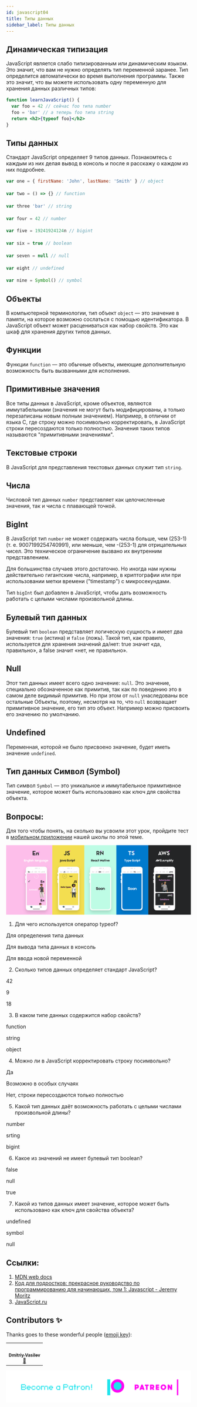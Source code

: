 ```yaml
---
id: javascript04
title: Типы данных
sidebar_label: Типы данных
---
```


## Динамическая типизация

JavaScript является слабо типизированным или динамическим языком. Это значит, что вам не нужно определять тип переменной заранее. Тип определится автоматически во время выполнения программы. Также это значит, что вы можете использовать одну переменную для хранения данных различных типов:

```jsx live
function learnJavaScript() {
  var foo = 42 // сейчас foo типа number
  foo = 'bar' // а теперь foo типа string
  return <h2>{typeof foo}</h2>
}
```

## Типы данных

Стандарт JavaScript определяет 9 типов данных. Познакомтесь с каждым из них делая вывод в консоль и после я расскажу о каждом из них подробнее.

```javascript
var one = { firstName: 'John', lastName: 'Smith' } // object

var two = () => {} // function

var three 'bar' // string

var four = 42 // number

var five = 19241924124n // bigint

var six = true // boolean

var seven = null // null

var eight // undefined

var nine = Symbol() // symbol
```

## Объекты

В компьютерной терминологии, тип объект `object` — это значение в памяти, на которое возможно сослаться с помощью идентификатора. В JavaScript объект может расцениваться как набор свойств. Это как шкаф для хранения других типов данных.

## Функции

Функции `function` — это обычные объекты, имеющие дополнительную возможность быть вызванными для исполнения.

## Примитивные значения

Все типы данных в JavaScript, кроме объектов, являются иммутабельными (значения не могут быть модифицированы, а только перезаписаны новым полным значением). Например, в отличии от языка C, где строку можно посимвольно корректировать, в JavaScript строки пересоздаются только полностью. Значения таких типов называются "примитивными значениями".

## Текстовые строки

В JavaScript для представления текстовых данных служит тип `string`.

## Числа

Числовой тип данных `number` представляет как целочисленные значения, так и числа с плавающей точкой.

## BigInt

В JavaScript тип `number` не может содержать числа больше, чем (253-1) (т. е. 9007199254740991), или меньше, чем -(253-1) для отрицательных чисел. Это техническое ограничение вызвано их внутренним представлением.

Для большинства случаев этого достаточно. Но иногда нам нужны действительно гигантские числа, например, в криптографии или при использовании метки времени ("timestamp") с микросекундами.

Тип `bigInt` был добавлен в JavaScript, чтобы дать возможность работать с целыми числами произвольной длины.

## Булевый тип данных

Булевый тип `boolean` представляет логическую сущность и имеет два значения: `true` (истина) и `false` (ложь). Такой тип, как правило, используется для хранения значений да/нет: true значит «да, правильно», а false значит «нет, не правильно».

## Null

Этот тип данных имеет всего одно значение: `null`. Это значение, специально обозначенное как примитив, так как по поведению это в самом деле видимый примитив. Но при этом от `null` унаследованы все остальные Объекты, поэтому, несмотря на то, что `null` возвращает примитивное значение, его тип это объект.
Например можно присвоить его значению по умолчанию.

## Undefined

Переменная, которой не было присвоено значение, будет иметь значение `undefined`.

## Тип данных Символ (Symbol)

Тип символ `Symbol` — это уникальное и иммутабельное примитивное значение, которое может быть использовано как ключ для свойства объекта.

## Вопросы:

Для того чтобы понять, на сколько вы усвоили этот урок, пройдите тест в [мобильном приложении](http://onelink.to/njhc95) нашей школы по этой теме.

![Sumerian school](/img/app.png)

1. Для чего используется оператор typeof?

Для определения типа данных

Для вывода типа данных в консоль

Для ввода новой переменной

2. Сколько типов данных определяет стандарт JavaScript?

42

9

18

3. В каком типе данных содержится набор свойств?

function

string

object

4. Можно ли в JavaScript корректировать строку посимвольно?

Да

Возможно в особых случаях

Нет, строки пересоздаются только полностью

5. Какой тип данных даёт возможность работать с целыми числами произвольной длины?

number

srting

bigint

6. Какое из значений не имеет булевый тип boolean?

false

null

true

7. Какой из типов данных имеет значение, которое может быть использовано как ключ для свойства объекта?

undefined

symbol

null

## Ссылки:

1. [MDN web docs](https://developer.mozilla.org/ru/docs/Web/JavaScript/Data_structures)
2. [Код для подростков: прекрасное руководство по программированию для начинающих, том 1: Javascript - Jeremy Moritz ](https://www.amazon.com/Code-Teens-Beginners-Programming-Javascript-ebook/dp/B07FCTLVPC)
3. [JavaScript.ru](https://learn.javascript.ru/types)

## Contributors ✨

Thanks goes to these wonderful people ([emoji key](https://allcontributors.org/docs/en/emoji-key)):

<table>
  <tr>
    <td align="center"><a href="https://fullstackserverless.github.io/"><img src="https://avatars0.githubusercontent.com/u/6774813?v=4?s=200" width="200px;" alt=""/><br /><sub><b>Dmitriy Vasilev</b></sub></a><br /> <a href="https://github.com/gHashTag/react-native-village/commits?author=gHashTag" title="Documentation">📖</a></td>
  </tr>
</table>

[![Become a Patron!](/img/logo/patreon.png)](https://www.patreon.com/bePatron?u=31769291)

